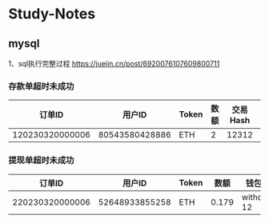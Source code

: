 # Study-Notes

## mysql
1、sql执行完整过程 https://juejin.cn/post/6920076107609800711

### 存款单超时未成功  
| 订单ID<div style="width:15%">  | 用户ID<div style="width:15%"> | Token<div style="width:10%"> | 数额<div style="width:10%"> | 交易Hash<div style="width:25%"> | 钱包地址<div style="width:25%"> |
| ----- | ------ | ---- | ---- | ------- | ------ |
| 120230320000006 | 80543580428886 | ETH | 2 | 12312 | 0x2B27dec671B1559c7c6801cdBa2c8b613F876aBE |
 
 ### 提现单超时未成功  
| 订单ID | 用户ID | Token | 数额 | 钱包地址 |
| ----- | ------ | ---- | ---- | ------ |
| 220230320000006 | 52648933855258 | ETH | 0.179 | withdraw-12 |
